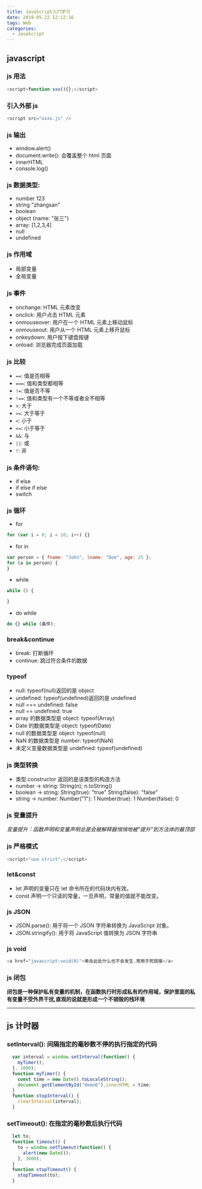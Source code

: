 ```yaml
---
title: JavaScript入门学习
date: 2019-05-22 12:12:16
tags: Web
categories:
  - JavaScript
---
```


## javascript

### js 用法

```js
<script>function xxx(){};</script>
```

### 引入外部 js

```js
<script src="xxxx.js" />
```

### js 输出

  + window.alert()
  + document.write(): 会覆盖整个 html 页面
  + innerHTML
  + console.log()

### js 数据类型:
  + number 123
  + string "zhangsan"
  + boolean
  + object {name: "张三"}
  + array: [1,2,3,4]
  + null
  + undefined

### js 作用域
  + 局部变量
  + 全局变量

### js 事件
  + onchange: HTML 元素改变
  + onclick: 用户点击 HTML 元素
  + onmouseover: 用户在一个 HTML 元素上移动鼠标
  + onmouseout: 用户从一个 HTML 元素上移开鼠标
  + onkeydown: 用户按下键盘按键
  + onload: 浏览器完成页面加载

### js 比较
  + `==`: 值是否相等
  + `===`: 值和类型都相等
  + `!=`: 值是否不等
  + `!==`: 值和类型有一个不等或者全不相等
  + `>`: 大于
  + `>=`: 大于等于
  + `<`: 小于
  + `<=`: 小于等于
  + `&&`: 与
  + `||`: 或
  + `!`: 非

### js 条件语句:
  + if else
  + if else if else
  + switch

### js 循环

  + for

  ```js
  for (var i = 0; i < 10; i++) {}
  ```

  + for in

  ```js
  var person = { fname: "John", lname: "Doe", age: 25 };
  for (a in person) {
  }
  ```

  + while

  ```js
  while () {

  }
  ```

  + do while

  ```js
  do {} while (条件);
  ```

### break&continue
  + break: 打断循环
  + continue: 跳过符合条件的数据

### typeof
  + null: typeof(null)返回的是 object
  + undefined: typeof(undefined)返回的是 undefined
  + null === undefined: false
  + null == undefined: true
  + array 的数据类型是 object: typeof(Array)
  + Date 的数据类型是 object: typeof(Date)
  + null 的数据类型是 object: typeof(null)
  + NaN 的数据类型是 number: typeof(NaN)
  + 未定义变量数据类型是 undefined: typeof(undefined)

### js 类型转换
  + 类型.constructor 返回的是该类型的构造方法
  + number -> string: String(n); n.toString()
  + boolean -> string: String(true): "true" String(false): "false"
  + string -> number: Number("1"): 1 Number(true): 1 Number(false): 0

### js 变量提升
  *变量提升：函数声明和变量声明总是会被解释器悄悄地被"提升"到方法体的最顶部*

### js 严格模式
  ```js
  <script>"use strict";</script>
  ```

### let&const
  + let 声明的变量只在 let 命令所在的代码块内有效。
  + const 声明一个只读的常量，一旦声明，常量的值就不能改变。

### js JSON
  + JSON.parse(): 用于将一个 JSON 字符串转换为 JavaScript 对象。
  + JSON.stringify(): 用于将 JavaScript 值转换为 JSON 字符串

### js void
  ```js
  <a href="javascript:void(0)">单击此处什么也不会发生,常用于死链接</a>
  ```

### js 闭包
**闭包是一种保护私有变量的机制，在函数执行时形成私有的作用域，保护里面的私有变量不受外界干扰,直观的说就是形成一个不销毁的栈环境**

----
## js 计时器

### setInterval(): 间隔指定的毫秒数不停的执行指定的代码
```js
  var interval = window.setInterval(function() {
    myTimer();
  }, 1000);
  function myTimer() {
    const time = new Date().toLocaleString();
    document.getElementById("demo6").innerHTML = time;
  }
  function stopInterval() {
    clearInterval(interval);
  }
```

### setTimeout(): 在指定的毫秒数后执行代码
```js
  let to;
  function timeout() {
    to = window.setTimeout(function() {
      alert(new Date());
    }, 3000);
  }
  function stopTimeout() {
    stopTimeout(to);
  }
```

